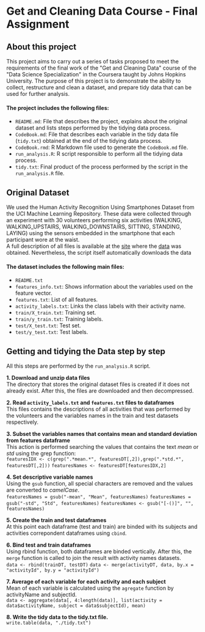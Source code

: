 Get and Cleaning Data Course - Final Assignment
============================================

## About this project
This project aims to carry out a series of tasks proposed to meet the requirements of the final work of the "Get and Cleaning Data" course of the "Data Science Specialization" in the Coursera taught by Johns Hopkins University. The purpose of this project is to demonstrate the ability to collect, restructure and clean a dataset, and prepare tidy data that can be used for further analysis.

#### The project includes the following files:
- `README.md`: File that describes the project, explains about the original dataset and lists steps performed by the tidying data process.
- `CodeBook.md`: File that describes each variable in the tidy data file (`tidy.txt`) obtained at the end of the tidying data process.
- `CodeBook.rmd`: R Markdown file used to generate the `CodeBook.md` file.
- `run_analysis.R`: R script responsible to perform all the tidying data process.
- `tidy.txt`: Final product of the process performed by the script in the `run_analysis.R` file.

## Original Dataset
We used the Human Activity Recognition Using Smartphones Dataset from the UCI Machine Learning Repository. These data were collected through an experiment with 30 volunteers performing six activities (WALKING, WALKING_UPSTAIRS, WALKING_DOWNSTAIRS, SITTING, STANDING, LAYING) using the sensors embedded in the smartphone that each participant wore at the waist.  
A full description of all files is available at the [site](http://archive.ics.uci.edu/ml/datasets/Human+Activity+Recognition+Using+Smartphones) where the [data](https://d396qusza40orc.cloudfront.net/getdata%2Fprojectfiles%2FUCI%20HAR%20Dataset.zip) was obtained. Nevertheless, the script itself automatically downloads the data

#### The dataset includes the following main files:
- `README.txt`
- `features_info.txt`: Shows information about the variables used on the feature vector.
- `features.txt`: List of all features.
- `activity_labels.txt`: Links the class labels with their activity name.
- `train/X_train.txt`: Training set.
- `train/y_train.txt`: Training labels.
- `test/X_test.txt`: Test set.
- `test/y_test.txt`: Test labels.

## Getting and tidying the Data step by step

All this steps are performed by the `run_analysis.R` script.

**1. Download and unzip data files**  
The directory that stores the original dataset files is created if it does not already exist. After this, the files are downloaded and then decompressed.


**2. Read `activity_labels.txt` and `features.txt` files to dataframes**  
This files contains the descriptions of all activities that was performed by the volunteers and the variables names in the train and test datasets respectively.

**3. Subset the variables names that contains mean and standard deviation from features dataframe**  
This action is performed searching the values that contains the text *mean* or *std* using the grep function:  
`featuresIDX <- c(grep(".*mean.*", featuresDT[,2]),grep(".*std.*", featuresDT[,2]))`
`featuresNames <- featuresDT[featuresIDX,2]`

**4. Set descriptive variable names**  
Using the `gsub` function, all special characters are removed and the values are converted to *camelCase*.  
`featuresNames = gsub("-mean", "Mean", featuresNames)`
`featuresNames = gsub("-std", "Std", featuresNames)`
`featuresNames <- gsub("[-()]", "", featuresNames)`

**5. Create the train and test dataframes**  
At this point each dataframe (test and train) are binded with its subjects and activities correpondent dataframes using `cbind`.

**6. Bind test and train dataframes**  
Using rbind function, both dataframes are binded vertically. After this, the `merge` function is called to join the result with activity names datasets.  
`data <- rbind(trainDT, testDT)`
`data <- merge(activityDT, data, by.x = "activityId", by.y = "activityId")`

**7. Average of each variable for each activity and each subject**  
Mean of each variable is calculated using the `agregate` function by activityName and subjectId.  
`data <- aggregate(data[, 4:length(data)], list(activity = data$activityName, subject = data$subjectId), mean)`

**8. Write the tidy data to the tidy.txt file.**  
`write.table(data, "./tidy.txt")`


